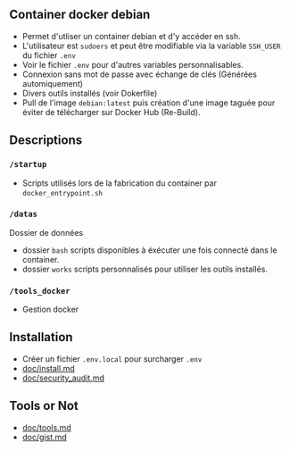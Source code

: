 ## Container docker debian 
- Permet d'utliser un container debian et d'y accéder en ssh.
- L'utilisateur est `sudoers` et peut être modifiable via la variable `SSH_USER` du fichier `.env`
- Voir le fichier `.env` pour d'autres variables personnalisables.
- Connexion sans mot de passe avec échange de clés (Générées automiquement)
- Divers outils installés (voir Dokerfile)
- Pull de l'image `debian:latest` puis création d'une image taguée pour éviter de télécharger sur Docker Hub (Re-Build).


## Descriptions
### `/startup`
- Scripts utilisés lors de la fabrication du container par `docker_entrypoint.sh`

### `/datas`
Dossier de données  
- dossier `bash` scripts disponibles à éxécuter une fois connecté dans le container.
- dossier `works` scripts personnalisés pour utiliser les outils installés.

### `/tools_docker`
- Gestion docker

## Installation
- Créer un fichier `.env.local` pour surcharger `.env`
- [doc/install.md](doc/install.md)
- [doc/security_audit.md](doc/security_audit.md)

## Tools or Not
- [doc/tools.md](doc/tools.md)
- [doc/gist.md](doc/gist.md)

